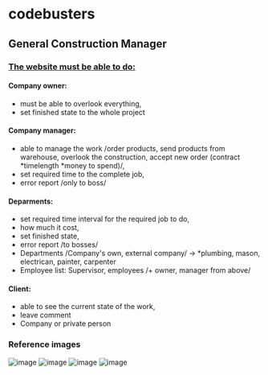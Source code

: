 # codebusters

## General Construction Manager

### <ins>The website must be able to do:</ins>

#### Company owner:
- must be able to overlook everything,
- set finished state to the whole project

#### Company manager:
- able to manage the work /order products, send products from warehouse, overlook the construction, accept new order (contract *timelength *money to spend)/,
- set required time to the complete job,
- error report /only to boss/

#### Deparments: 
- set required time interval for the required job to do,
- how much it cost,
- set finished state,
- error report /to bosses/                                                                   
- Departments /Company's own, external company/ -> *plumbing, mason, electrican, painter, carpenter
- Employee list: Supervisor, employees /+ owner, manager from above/
  
#### Client: 
- able to see the current state of the work,
- leave comment
- Company or private person

### Reference images
![image](https://github.com/huttnerdavid/codebusters/assets/55077329/e7fd82bc-c912-4689-b042-c408a225fa7f)
![image](https://github.com/huttnerdavid/codebusters/assets/55077329/9dfe0479-869a-4bc0-8166-24a5e42fc139)
![image](https://github.com/huttnerdavid/codebusters/assets/55077329/571922a6-381d-436d-bac0-bc1fcb54ff32)
![image](https://github.com/huttnerdavid/codebusters/assets/55077329/900fc075-0d40-432e-9e65-3d08f791015b)

